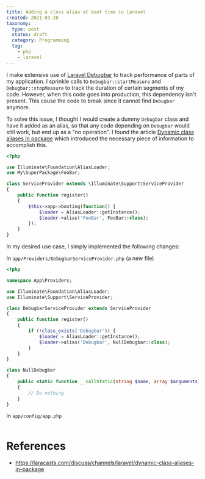 ```yaml
---
title: Adding a class alias at boot time in Laravel
created: 2021-03-28
taxonomy:
  type: post
  status: draft
  category: Programming
  tag:
    - php
    - laravel
---
```


I make extensive use of [Laravel Debugbar](https://github.com/barryvdh/laravel-debugbar) to track performance of parts of my application. I sprinkle calls to `Debugbar::startMeasure` and `Debugbar::stopMeasure` to track the duration of certain segments of my code. However, when this code goes into production, this dependency isn't present. This cause the code to break since it cannot find `Debugbar` anymore.

To solve this issue, I thought I would create a dummy `Debugbar` class and have it added as an alias, so that any code depending on `Debugbar` would still work, but end up as a "no operation". I found the article [Dynamic class aliases in package](https://laracasts.com/discuss/channels/laravel/dynamic-class-aliases-in-package) which introduced the necessary piece of information to accomplish this.

```php
<?php

use Illuminate\Foundation\AliasLoader;
use My\SuperPackage\FooBar;

class ServiceProvider extends \Illuminate\Support\ServiceProvider
{
    public function register()
    {
        $this->app->booting(function() {
            $loader = AliasLoader::getInstance();
            $loader->alias('FooBar', FooBar::class);
        });
    }
}
```

In my desired use case, I simply implemented the following changes:

In `app/Providers/DebugbarServiceProvider.php` (a new file)
```php
<?php

namespace App\Providers;

use Illuminate\Foundation\AliasLoader;
use Illuminate\Support\ServiceProvider;

class DebugbarServiceProvider extends ServiceProvider
{
    public function register()
    {
        if (!class_exists('Debugbar')) {
            $loader = AliasLoader::getInstance();
            $loader->alias('Debugbar', NullDebugbar::class);
        }
    }
}

class NullDebugbar
{
    public static function __callStatic(string $name, array $arguments)
    {
        // Do nothing
    }
}
```

In `app/config/app.php`
```php

```

# References
* https://laracasts.com/discuss/channels/laravel/dynamic-class-aliases-in-package
